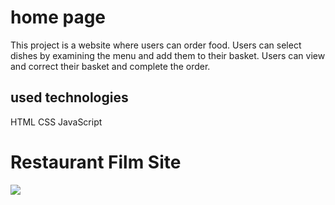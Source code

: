 <h1>home page</h1>

  
This project is a website where users can order food. Users can select dishes by examining the menu and add them to their basket. Users can view and correct their basket and complete the order.  


<h2>used technologies</h2>

HTML
CSS 
JavaScript 


<h1>Restaurant Film Site</h1>
<img src="/images/restaurant web site.gif"/>
